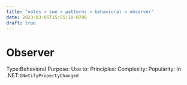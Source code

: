 ```yaml
---
title: "notes > swe > patterns > behavioral > observer"
date: 2023-03-05T15:55:10-0700
draft: true
---
```

# Observer
Type:Behavioral
Purpose:
Use to:
Principles:
Complexity:
Popularity:
In .NET:`INotifyPropertyChanged`
